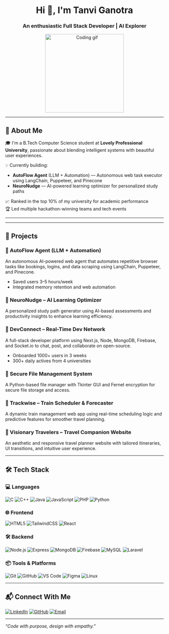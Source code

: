 
<h1 align="center">Hi 👋, I'm Tanvi Ganotra</h1>
<h3 align="center">An enthusiastic Full Stack Developer | AI Explorer </h3>

<p align="center">
  <img src="https://media.giphy.com/media/qgQUggAC3Pfv687qPC/giphy.gif" width="250" alt="Coding gif">
</p>

---

## 🚀 About Me

🎓 I'm a B.Tech Computer Science student at **Lovely Professional University**, passionate about blending intelligent systems with beautiful user experiences.

💡 Currently building:
- **AutoFlow Agent** (LLM + Automation) — Autonomous web task executor using LangChain, Puppeteer, and Pinecone
- **NeuroNudge** — AI-powered learning optimizer for personalized study paths

📈 Ranked in the top 10% of my university for academic performance  
🏆 Led multiple hackathon-winning teams and tech events

---
---

## 💼 Projects

### 🔹 AutoFlow Agent (LLM + Automation)
An autonomous AI-powered web agent that automates repetitive browser tasks like bookings, logins, and data scraping using LangChain, Puppeteer, and Pinecone.  
- Saved users 3–5 hours/week  
- Integrated memory retention and web automation

### 🔹 NeuroNudge – AI Learning Optimizer
A personalized study path generator using AI-based assessments and productivity insights to enhance learning efficiency.

### 🔹 DevConnect – Real-Time Dev Network
A full-stack developer platform using Next.js, Node, MongoDB, Firebase, and Socket.io to chat, post, and collaborate on open-source.  
- Onboarded 1000+ users in 3 weeks  
- 300+ daily actives from 4 universities

### 🔹 Secure File Management System
A Python-based file manager with Tkinter GUI and Fernet encryption for secure file storage and access.

### 🔹 Trackwise – Train Scheduler & Forecaster
A dynamic train management web app using real-time scheduling logic and predictive features for smoother travel planning.

### 🔹 Visionary Travelers – Travel Companion Website
An aesthetic and responsive travel planner website with tailored itineraries, UI transitions, and intuitive user experience.

---

## 🛠 Tech Stack

### 💻 Languages
![C](https://img.shields.io/badge/-C-00599C?style=flat-square&logo=c)
![C++](https://img.shields.io/badge/-C++-00599C?style=flat-square&logo=cplusplus)
![Java](https://img.shields.io/badge/-Java-007396?style=flat-square&logo=java)
![JavaScript](https://img.shields.io/badge/-JavaScript-F7DF1E?style=flat-square&logo=javascript)
![PHP](https://img.shields.io/badge/-PHP-777BB4?style=flat-square&logo=php)
![Python](https://img.shields.io/badge/-Python-3776AB?style=flat-square&logo=python)

### 🌐 Frontend
![HTML5](https://img.shields.io/badge/-HTML5-E34F26?style=flat-square&logo=html5)
![TailwindCSS](https://img.shields.io/badge/-Tailwind_CSS-38B2AC?style=flat-square&logo=tailwind-css)
![React](https://img.shields.io/badge/-React-61DAFB?style=flat-square&logo=react)

### 🛠 Backend
![Node.js](https://img.shields.io/badge/-Node.js-339933?style=flat-square&logo=node.js)
![Express](https://img.shields.io/badge/-Express.js-000000?style=flat-square&logo=express)
![MongoDB](https://img.shields.io/badge/-MongoDB-47A248?style=flat-square&logo=mongodb)
![Firebase](https://img.shields.io/badge/-Firebase-FFCA28?style=flat-square&logo=firebase)
![MySQL](https://img.shields.io/badge/-MySQL-4479A1?style=flat-square&logo=mysql)
![Laravel](https://img.shields.io/badge/-Laravel-F55247?style=flat-square&logo=laravel)

### 📦 Tools & Platforms
![Git](https://img.shields.io/badge/-Git-F05032?style=flat-square&logo=git)
![GitHub](https://img.shields.io/badge/-GitHub-181717?style=flat-square&logo=github)
![VS Code](https://img.shields.io/badge/-VSCode-007ACC?style=flat-square&logo=visual-studio-code)
![Figma](https://img.shields.io/badge/-Figma-F24E1E?style=flat-square&logo=figma)
![Linux](https://img.shields.io/badge/-Linux-FCC624?style=flat-square&logo=linux)

---

## 📬 Connect With Me

[![LinkedIn](https://img.shields.io/badge/-LinkedIn-blue?style=flat-square&logo=linkedin)](https://www.linkedin.com/in/tanvi-ganotra)
[![GitHub](https://img.shields.io/badge/-GitHub-black?style=flat-square&logo=github)](https://github.com/TanviGanotra30)
[![Email](https://img.shields.io/badge/-Email-red?style=flat-square&logo=gmail)](mailto:tanviganotra.10b.3258@gmail.com)

---

_“Code with purpose, design with empathy.”_

